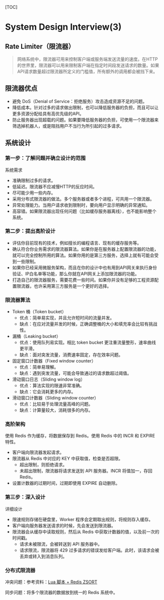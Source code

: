 [TOC]

# System Design Interview(3)

## Rate Limiter（限流器）

> 网络系统中，限流器可用来控制客户端或服务端发送流量的速度。在HTTP的世界里，限流器可以用来限制客户端在指定时间段发送请求的数量。如果API请求数量超过限流器所定义的门槛值，所有额外的调用都会被挡下来。

## 限流器优点

- 避免 DoS（Denial of Service：拒绝服务）攻击造成资源不足的问题。
- 降低成本。针对过多的请求做出限制，也可以降低服务器的负担，而且可以让更多资源分配给具有高优先级的API。
- 防止服务器出现超载的问题。如果要降低服务器的负担，可使用一个限流器来筛选掉机器人，或是阻挡用户不当行为所引起的过多请求。

## 系统设计

### 第一步：了解问题并确立设计的范围

系统需求

- 准确限制过多的请求。
- 低延迟。限流器不应减慢HTTP的反应时间。
- 尽可能少用一些内存。
- 采用分布式限流器的做法。多个服务器或者多个进程，可共用一个限流器。
- 异常处理能力。当用户请求收到限制时，要向用户显示明确的异常通知。
- 高容错。如果限流器出现任何问题（比如缓存服务器离线），也不能影响整个系统。

###  第二步：提出高阶设计

- 评估你目前现有的技术，例如擅长的编程语言、现有的缓存服务等。
- 确认符合你业务需求的限流器算法。如果你是在服务器上配置限流器的功能，就可以完全控制所用的算法。如果你用的是第三方服务，选择上就有可能会受到一些限制。
- 如果你已经采用微服务架构，而且在你的设计中也有用到API网关来执行身份验证、IP白名单等功能，那么你就在API网关上添加限流器的功能。
- 打造自己的限流器服务，需要花费一些时间。如果你并没有足够的工程资源配置限流器，也许采用第三方服务是一个更好的选择。

### 限流器算法

- Token 桶（Token bucket）
  - 优点：简单易实现，并且允许短时间的流量并发。
  - 缺点：在应对流量并发的时候，正确调整桶的大小和填充率会比较有挑战性。
- 漏桶（Leaking bucket）
  - 优点：使用队列易实现。相比 token bucket 更注重流量整形，速率曲线更平滑。
  - 缺点：面对突发流量，消费速率固定，存在效率问题。
- 固定窗口计数器（Fixed window counter）
  - 优点：简单易理解。
  - 缺点：遇到突发流量，可能会导致通过的请求数超过阈值。
- 滑动窗口日志（Sliding window log）
  - 优点：算法实现的限速非常准确。
  - 缺点：它会消耗更多的内存。
- 滑动窗口计数器（Sliding window counter）
  - 优点：比较易于处理流量高峰的问题。
  - 缺点：计算量较大，消耗很多的内存。

### 高阶架构

使用 Redis 作为缓存，将数据保存到 Redis。使用 Redis 中的 INCR 和 EXPIRE 特性。

- 客户端向限流器发起请求。
- 限流器从 Redis 中对应的 KEY 中获取值，检查是否超限。
  - 超出限制，则拒绝请求。
  - 未超出限制，限流器将请求发送到 API 服务器。INCR 将值加一，存回 Redis。
- 设置计数器的过期时间，过期即使用 EXPIRE 自动删除。

### 第三步：深入设计

详细设计

- 限速规则存储在硬盘里，Worker 程序会定期取出规则，将规则存入缓存。
- 客户端向服务器发送请求的时候，先会发送到限流器。
- 限流器会从缓存中读取规则，然后从 Redis 中获取计数器的值，以及前一次的时间戳。
  - 请求未被限流，会被转送到 API 服务器中。
  - 请求限流，限流器将 429 过多请求的错误发给客户端。此时，该请求会被丢弃或转入到消息队列。

### 分布式限流器

冲突问题：参考资料：[Lua 脚本 + Redis ZSORT](https://engineering.classdojo.com/blog/2015/02/06/rolling-rate-limiter/)

同步问题：将多个限流器的数据放到统一的 Redis 系统中。

